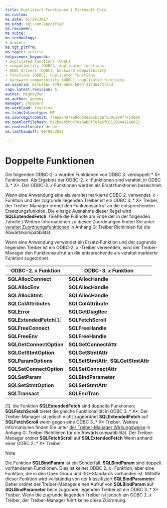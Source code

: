 ```yaml
---
title: Dupliziert Funktionen | Microsoft Docs
ms.custom: 
ms.date: 01/19/2017
ms.prod: sql-non-specified
ms.reviewer: 
ms.suite: 
ms.technology:
- drivers
ms.tgt_pltfrm: 
ms.topic: article
helpviewer_keywords:
- duplicated functions [ODBC]
- compatibility [ODBC], duplicated functions
- ODBC drivers [ODBC], backward compatibility
- functions [ODBC], duplicated functions
- backward compatibility [ODBC], duplicated functions
ms.assetid: 641b16bc-f791-46d8-b093-31736473fe3d
caps.latest.revision: 6
author: MightyPen
ms.author: genemi
manager: jhubbard
ms.workload: Inactive
ms.translationtype: MT
ms.sourcegitcommit: f7e6274d77a9cdd4de6cbcaef559ca99f77b3608
ms.openlocfilehash: b12ba1b5b8c70e6ab0f7efe6f0811984411a6022
ms.contentlocale: de-de
ms.lasthandoff: 09/09/2017

---
```

# <a name="duplicated-features"></a>Doppelte Funktionen
Die folgenden ODBC-2. *x* wurden Funktionen von ODBC 3. verdoppelt.* X* Funktionen. Als Ergebnis der ODBC-2. *x* -Funktionen sind veraltet, in ODBC 3..* X*. Der ODBC-3. *x* Funktionen werden als Ersatzfunktionen bezeichnet.  
  
 Wenn eine Anwendung eine als veraltet markierte ODBC 2. verwendet. *x* -Funktion und der zugrunde liegenden Treiber ist ein ODBC 3..* X* Treiber, der Treiber-Manager ordnet den Funktionsaufruf an die entsprechenden Ersetzungsfunktion. Die einzige Ausnahme dieser Regel wird **SQLExtendedFetch**. (Siehe die Fußnote am Ende der in der folgenden Tabelle.) Weitere Informationen zu diesen Zuordnungen finden Sie unter [veraltet Zuordnungsfunktionen](../../../odbc/reference/appendixes/mapping-deprecated-functions.md) in Anhang G: Treiber Richtlinien für die Abwärtskompatibilität.  
  
 Wenn eine Anwendung verwendet ein Ersatz-Funktion und der zugrunde liegenden Treiber ist ein ODBC-2. *x* -Treiber verwenden, wird der Treiber-Manager den Funktionsaufruf an die entsprechende als veraltet markierte Funktion zugeordnet.  
  
|ODBC-2. *x* Funktion|ODBC-3. *x* Funktion|  
|-------------------------|-------------------------|  
|**SQLAllocConnect**|**SQLAllocHandle**|  
|**SQLAllocEnv**|**SQLAllocHandle**|  
|**SQLAllocStmt:**|**SQLAllocHandle**|  
|**SQLColAttributes**|**SQLColAttribute**|  
|**SQLError**|**SQLGetDiagRec**|  
|**SQLExtendedFetch**[1]|**SQLFetchScroll**|  
|**SQLFreeConnect**|**SQLFreeHandle**|  
|**SQLFreeEnv**|**SQLFreeHandle**|  
|**SQLGetConnectOption**|**SQLGetConnectAttr**|  
|**SQLGetStmtOption**|**SQLGetStmtAttr**|  
|**SQLParamOptions**|**SQLSetStmtAttr**, **SQLGetStmtAttr**|  
|**SQLSetConnectOption**|**SQLSetConnectAttr**|  
|**SQLSetParam**|**SQLBindParameter**|  
|**SQLSetStmtOption**|**SQLSetStmtAttr**|  
|**SQLTransact**|**SQLEndTran**|  
  
 [1]. die Funktion **SQLExtendedFetch** sind doppelte Funktionen; **SQLFetchScroll** bietet die gleiche Funktionalität in ODBC 3..* X*. Der Treiber-Manager ist jedoch nicht zugeordnet **SQLExtendedFetch** auf **SQLFetchScroll** wenn gegen eine ODBC 3..* X* Treiber. Weitere Informationen finden Sie unter [der Treiber-Manager Wirkungsweise](../../../odbc/reference/appendixes/what-the-driver-manager-does.md) in Anhang G: Treiber Richtlinien für die Abwärtskompatibilität. Der Treiber-Manager ordnet **SQLFetchScroll** auf **SQLExtendedFetch** Wenn anhand einer ODBC 2..* X* Treiber.  
  
> [!NOTE]  
>  Die Funktion **SQLBindParam** ist ein Sonderfall. **SQLBindParam** sind doppelt vorhandenen Funktionen. Dies ist keiner ODBC 2.*.x* -Funktion, aber eine Funktion, die in den Open Group und ISO-Standards vorhanden ist. Mithilfe dieser Funktion wird vollständig von der klassifiziert **SQLBindParameter**. Daher ordnet der Treiber-Manager einen Aufruf von **SQLBindParam** auf **SQLBindParameter** beim zugrunde liegenden Treiber ist ein ODBC 3..* X* Treiber. Wenn die zugrunde liegenden Treiber ist jedoch ein ODBC 2.*.x* Treiber, der Treiber-Manager führt keine diese Zuordnung.

